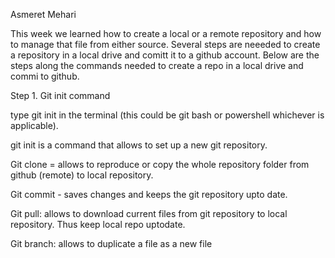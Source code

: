 Asmeret Mehari

This week we learned how to create a local or  a remote repository and how to manage that file from either source.  Several steps are neeeded to create a repository in a local drive and comitt it to a github account. Below are the steps along the commands needed to create a repo in a local drive and commi to github. 

Step 1. Git init command 

type git init in the terminal (this could be git bash or powershell whichever is applicable). 

git init is a command that allows to set up a new git repository. 

Git clone = allows to reproduce or copy the whole repository folder from github (remote) to local repository. 

Git commit - saves changes and keeps the git repository upto date.

Git pull: allows to download current files from git repository to local repository. Thus keep local repo uptodate.

Git branch: allows to duplicate a file as a new file 

